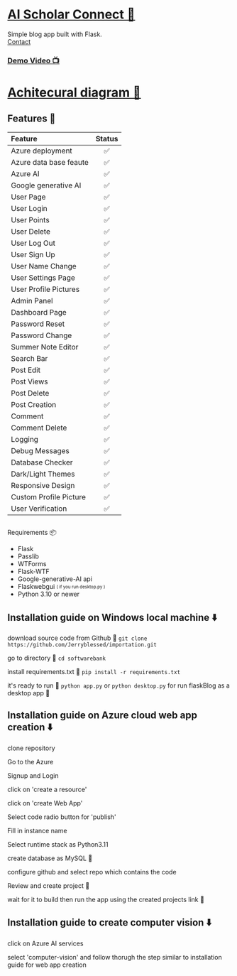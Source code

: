 # [AI Scholar Connect 📜 ](https://jerryblessed.pythonanywhere.com/)


Simple blog app built with Flask.
<br/>
[Contact](mailto:jeremiah.ope@stu.cu.edu.ng)<br/>

### [Demo Video 📺](https://vimeo.com/891677797)
# [Achitecural diagram 📜 ](https://github.com/Jerryblessed/Importation/blob/main/computer%20vision/Aischolarconnect%20achitectural%20diagram.png)



## Features 💫

| Feature                | Status |
| :--------------------- | :----: |
| Azure deployment       |   ✅    |
| Azure data base feaute |   ✅    |
| Azure AI               |   ✅    |
| Google generative AI   |   ✅    |
| User Page              |   ✅    |
| User Login             |   ✅    |
| User Points            |   ✅    |
| User Delete            |   ✅    |
| User Log Out           |   ✅    |
| User Sign Up           |   ✅    |
| User Name Change       |   ✅    |
| User Settings Page     |   ✅    |
| User Profile Pictures  |   ✅    |
| Admin Panel            |   ✅    |
| Dashboard Page         |   ✅    |
| Password Reset         |   ✅    |
| Password Change        |   ✅    |
| Summer Note Editor     |   ✅    |
| Search Bar             |   ✅    |
| Post Edit              |   ✅    |
| Post Views             |   ✅    |
| Post Delete            |   ✅    |
| Post Creation          |   ✅    |
| Comment                |   ✅    |
| Comment Delete         |   ✅    |
| Logging                |   ✅    |
| Debug Messages         |   ✅    |
| Database Checker       |   ✅    |
| Dark/Light Themes      |   ✅    |
| Responsive Design      |   ✅    |
| Custom Profile Picture |   ✅    |
| User Verification      |   ✅    |

##
 Requirements 📦

- Flask
- Passlib
- WTForms
- Flask-WTF
- Google-generative-AI api
- Flaskwebgui <sub><sup>( if you run desktop.py )</sup></sub>
- Python 3.10 or newer

## Installation guide on Windows local machine ⬇️

download source code from Github 💾
`git clone https://github.com/Jerryblessed/importation.git`

go to directory 📁
`cd softwarebank`

install requirements.txt 🔽
`pip install -r requirements.txt`

it's ready to run 🎉
`python app.py`
or
`python desktop.py`
for run flaskBlog as a desktop app 💯
## Installation guide on Azure cloud web app creation ⬇️
clone repository

Go to the Azure

Signup and Login 

click on 'create a resource'

click on 'create Web App'

Select code radio button for 'publish'

Fill in instance name

Select runtime stack as Python3.11

create database as MySQL  💾

configure github and select repo which contains the code

Review and create project 📁

wait for it to build then run the app using the created projects link 💯
## Installation guide to create computer vision ⬇️
click on Azure AI services

select 'computer-vision' and follow thorugh the step similar to installation guide for web app creation

